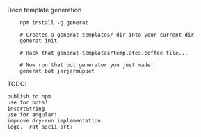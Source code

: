 Dece template generation

		npm install -g generat

		# Creates a generat-templates/ dir into your current dir 
		generat init

		# Hack that generat-templates/templates.coffee file...

		# Now run that bot generator you just made!
		generat bot jarjarmuppet

TODO:
	
	publish to npm
	use for bots!
	insertString
	use for angular!
	improve dry-run implementation
	logo.  rat ascii art?
